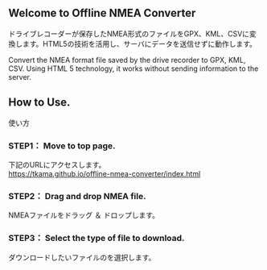 ## Welcome to Offline NMEA Converter
ドライブレコーダーが保存したNMEA形式のファイルをGPX、KML、CSVに変換します。HTML5の技術を活用し、サーバにデータを送信せずに動作します。

Convert the NMEA format file saved by the drive recorder to GPX, KML, CSV. Using HTML 5 technology, it works without sending information to the server.

## How to Use.
使い方

### STEP1： Move to top page.
下記のURLにアクセスします。<br />
https://tkama.github.io/offline-nmea-converter/index.html

### STEP2： Drag and drop NMEA file.
NMEAファイルをドラッグ ＆ ドロップします。

### STEP3： Select the type of file to download.
ダウンロードしたいファイルのを選択します。

<br />
